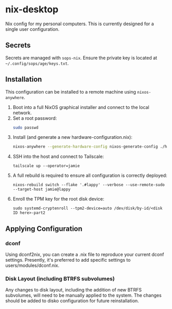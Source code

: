 # nix-desktop

Nix config for my personal computers. This is currently designed for a single user configuration.

## Secrets

Secrets are managed with `sops-nix`. Ensure the private key is located at `~/.config/sops/age/keys.txt`.

## Installation

This configuration can be installed to a remote machine using `nixos-anywhere`.

1. Boot into a full NixOS graphical installer and connect to the local network.
2. Set a root password:
   ```sh
   sudo passwd
   ```
3. Install (and generate a new hardware-configuration.nix):
   ```sh
   nixos-anywhere --generate-hardware-config nixos-generate-config ./hosts/lappy/hardware-configuration.nix --flake '.#lappy' --target-host root@10.0.0.66
   ```
4. SSH into the host and connect to Tailscale:
   ```
   tailscale up --operator=jamie
   ```
5. A full rebuild is required to ensure all configuration is correctly deployed:
   ```
   nixos-rebuild switch --flake '.#lappy' --verbose --use-remote-sudo --target-host jamie@lappy
   ```
6. Enroll the TPM key for the root disk device:
   ```
   sudo systemd-cryptenroll --tpm2-device=auto /dev/disk/by-id/<disk ID here>-part2
   ```

## Applying Configuration

### dconf

Using dconf2nix, you can create a .nix file to reproduce your current dconf settings. Presently, it's preferred to add specific settings to users/modules/dconf.nix.

### Disk Layout (including BTRFS subvolumes)

Any changes to disk layout, including the addition of new BTRFS subvolumes, will need to be manually applied to the system. The changes should be added to disko configuration for future reinstallation.
